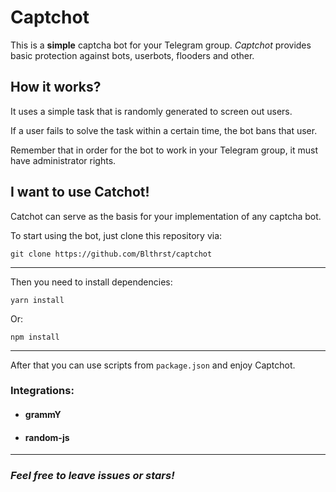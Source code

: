 # Captchot

This is a **simple** captcha bot for your Telegram group. *Captchot* provides basic protection against bots, userbots, flooders and other.

## How it works?

It uses a simple task that is randomly generated to screen out users. 

If a user fails to solve the task within a certain time, the bot bans that user.

Remember that in order for the bot to work in your Telegram group, it must have administrator rights.

## I want to use Catchot!

Catchot can serve as the basis for your implementation of any captcha bot.

To start using the bot, just clone this repository via:

    git clone https://github.com/Blthrst/captchot

---

Then you need to install dependencies:

    yarn install

Or:

    npm install

---

After that you can use scripts from `package.json` and enjoy Captchot.

### Integrations:

- #### grammY
- #### random-js

---

### *Feel free to leave issues or stars!*